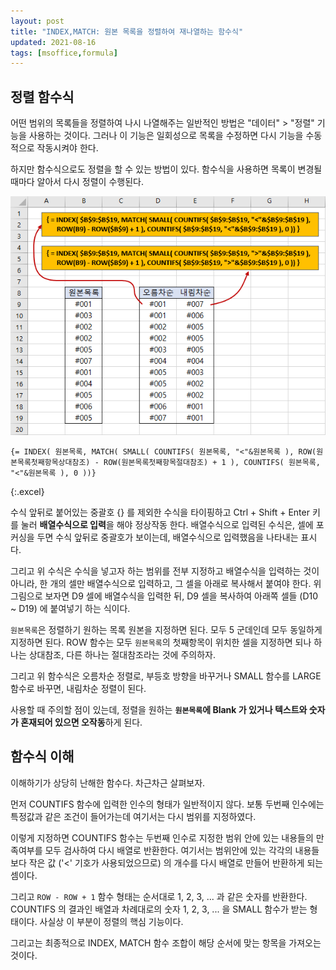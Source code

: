 ```yaml
---
layout: post
title: "INDEX,MATCH: 원본 목록을 정렬하여 재나열하는 함수식"
updated: 2021-08-16
tags: [msoffice,formula]
---
```


## 정렬 함수식

어떤 범위의 목록들을 정렬하여 나시 나열해주는 일반적인 방법은 "데이터" > "정렬" 기능을 사용하는 것이다. 그러나 이 기능은 일회성으로 목록을 수정하면 다시 기능을 수동적으로 작동시켜야 한다.

하지만 함수식으로도 정렬을 할 수 있는 방법이 있다. 함수식을 사용하면 목록이 변경될 때마다 알아서 다시 정렬이 수행된다.

![그림00](/img/msoffice/formula/formula-0020.png)

```excel
{= INDEX( 원본목록, MATCH( SMALL( COUNTIFS( 원본목록, "<"&원본목록 ), ROW(원본목록첫째항목상대참조) - ROW(원본목록첫째항목절대참조) + 1 ), COUNTIFS( 원본목록, "<"&원본목록 ), 0 ))}
```
{:.excel}

수식 앞뒤로 붙어있는 중괄호 {} 를 제외한 수식을 타이핑하고 Ctrl + Shift + Enter 키를 눌러 **배열수식으로 입력**을 해야 정상작동 한다. 배열수식으로 입력된 수식은, 셀에 포커싱을 두면 수식 앞뒤로 중괄호가 보이는데, 배열수식으로 입력했음을 나타내는 표시다.

그리고 위 수식은 수식을 넣고자 하는 범위를 전부 지정하고 배열수식을 입력하는 것이 아니라, 한 개의 셀만 배열수식으로 입력하고, 그 셀을 아래로 복사해서 붙여야 한다. 위 그림으로 보자면 D9 셀에 배열수식을 입력한 뒤, D9 셀을 복사하여 아래쪽 셀들 (D10 ~ D19) 에 붙여넣기 하는 식이다.

`원본목록`은 정렬하기 원하는 목록 원본을 지정하면 된다. 모두 5 군데인데 모두 동일하게 지정하면 된다. ROW 함수는 모두 `원본목록`의 첫째항목이 위치한 셀을 지정하면 되나 하나는 상대참조, 다른 하나는 절대참조라는 것에 주의하자.

그리고 위 함수식은 오름차순 정렬로, 부등호 방향을 바꾸거나 SMALL 함수를 LARGE 함수로 바꾸면, 내림차순 정렬이 된다.

사용할 때 주의할 점이 있는데, 정렬을 원하는 **`원본목록`에 Blank 가 있거나 텍스트와 숫자가 혼재되어 있으면 오작동**하게 된다.

## 함수식 이해

이해하기가 상당히 난해한 함수다. 차근차근 살펴보자.

먼저 COUNTIFS 함수에 입력한 인수의 형태가 일반적이지 않다. 보통 두번째 인수에는 특정값과 같은 조건이 들어가는데 여기서는 다시 범위를 지정하였다.

이렇게 지정하면 COUNTIFS 함수는 두번째 인수로 지정한 범위 안에 있는 내용들의 만족여부를 모두 검사하여 다시 배열로 반환한다. 여기서는 범위안에 있는 각각의 내용들보다 작은 값 ('<' 기호가 사용되었으므로) 의 개수를 다시 배열로 만들어 반환하게 되는 셈이다.

그리고 `ROW - ROW + 1` 함수 형태는 순서대로 1, 2, 3, ... 과 같은 숫자를 반환한다. COUNTIFS 의 결과인 배열과 차례대로의 숫자 1, 2, 3, ... 을 SMALL 함수가 받는 형태이다. 사실상 이 부분이 정렬의 핵심 기능이다.

그리고는 최종적으로 INDEX, MATCH 함수 조합이 해당 순서에 맞는 항목을 가져오는 것이다.